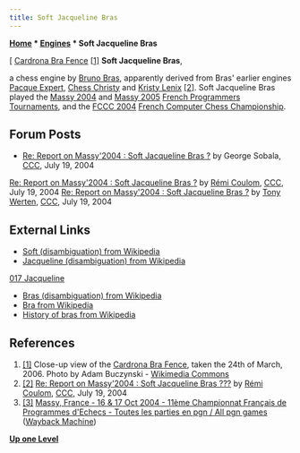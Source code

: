 ```yaml
---
title: Soft Jacqueline Bras
---
```

**[Home](Home "Home") \* [Engines](Engines "Engines") \* Soft Jacqueline Bras**



[ [Cardrona Bra Fence](https://en.wikipedia.org/wiki/Cardrona_Bra_Fence) <a id="cite-note-1" href="#cite-ref-1">[1]</a>
**Soft Jacqueline Bras**,  

a chess engine by [Bruno Bras](Bruno_Bras "Bruno Bras"), apparently derived from Bras' earlier engines [Pacque Expert](Pacque_Expert "Pacque Expert"), [Chess Christy](index.php?title=Chess_Christy&action=edit&redlink=1 "Chess Christy (page does not exist)") and [Kristy Lenix](index.php?title=Kristy_Lenix&action=edit&redlink=1 "Kristy Lenix (page does not exist)")
<a id="cite-note-2" href="#cite-ref-2">[2]</a>. 
Soft Jacqueline Bras played the [Massy 2004](Massy_2004 "Massy 2004") and [Massy 2005](Massy_2005 "Massy 2005") [French Programmers Tournaments](French_Programmers_Tournament "French Programmers Tournament"), and the [FCCC 2004](FCCC_2004 "FCCC 2004") [French Computer Chess Championship](French_Computer_Chess_Championship "French Computer Chess Championship"). 



## Forum Posts


* [Re: Report on Massy'2004 : Soft Jacqueline Bras ?](https://www.stmintz.com/ccc/index.php?id=377823) by George Sobala, [CCC](CCC "CCC"), July 19, 2004


 [Re: Report on Massy'2004 : Soft Jacqueline Bras ?](https://www.stmintz.com/ccc/index.php?id=377826) by [Rémi Coulom](R%C3%A9mi_Coulom "Rémi Coulom"), [CCC](CCC "CCC"), July 19, 2004
 [Re: Report on Massy'2004 : Soft Jacqueline Bras ?](https://www.stmintz.com/ccc/index.php?id=377858) by [Tony Werten](Tony_van_Roon-Werten "Tony van Roon-Werten"), [CCC](CCC "CCC"), July 19, 2004
## External Links


* [Soft (disambiguation) from Wikipedia](https://en.wikipedia.org/wiki/Soft)
* [Jacqueline (disambiguation) from Wikipedia](https://en.wikipedia.org/wiki/Jacqueline)


 [017 Jacqueline](https://en.wikipedia.org/wiki/1017_Jacqueline)
* [Bras (disambiguation) from Wikipedia](https://en.wikipedia.org/wiki/Bras)
* [Bra from Wikipedia](https://en.wikipedia.org/wiki/Bra)
* [History of bras from Wikipedia](https://en.wikipedia.org/wiki/History_of_bras)


## References


1. <a id="cite-ref-1" href="#cite-note-1">[1]</a> Close-up view of the [Cardrona Bra Fence](https://en.wikipedia.org/wiki/Cardrona_Bra_Fence), taken the 24th of March, 2006. Photo by Adam Buczynski - [Wikimedia Commons](https://en.wikipedia.org/wiki/Wikimedia_Commons)
2. <a id="cite-ref-2" href="#cite-note-2">[2]</a> [Re: Report on Massy'2004 : Soft Jacqueline Bras ???](https://www.stmintz.com/ccc/index.php?id=377826) by [Rémi Coulom](R%C3%A9mi_Coulom "Rémi Coulom"), [CCC](CCC "CCC"), July 19, 2004
3. <a id="cite-ref-3" href="#cite-note-3">[3]</a> [Massy, France - 16 & 17 Oct 2004 - 11ème Championnat Français de Programmes d'Echecs - Toutes les parties en pgn / All pgn games](https://web.archive.org/web/20041215192842/http://www.ludochess.com/fccc2004/tournoi.php3) ([Wayback Machine](https://en.wikipedia.org/wiki/Wayback_Machine))

**[Up one Level](Engines "Engines")**







 
